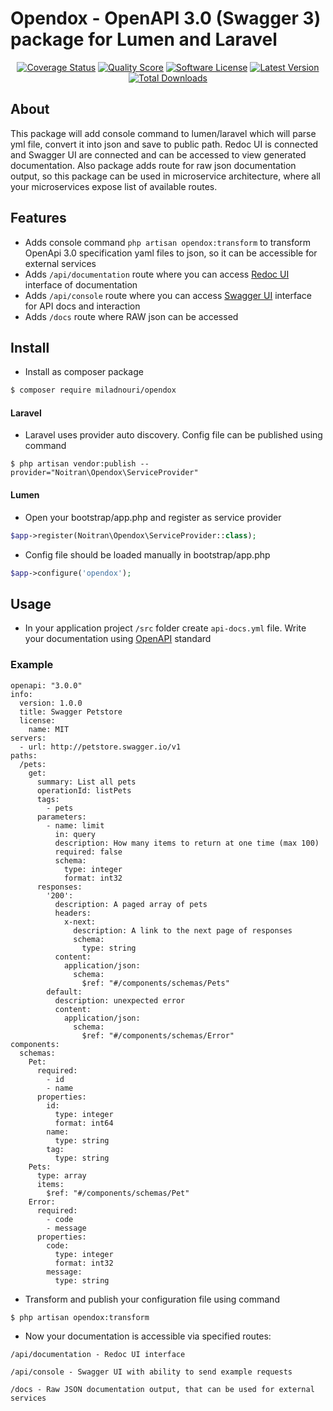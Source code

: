 Opendox - OpenAPI 3.0 (Swagger 3) package for Lumen and Laravel
====================

<p align="center">
<a href="https://scrutinizer-ci.com/g/noitran/opendox/code-structure"><img src="https://img.shields.io/scrutinizer/coverage/g/noitran/opendox.svg?style=flat-square" alt="Coverage Status"></img></a>
<a href="https://scrutinizer-ci.com/g/noitran/opendox"><img src="https://img.shields.io/scrutinizer/g/noitran/opendox.svg?style=flat-square" alt="Quality Score"></img></a>
<a href="LICENSE"><img src="https://img.shields.io/badge/license-MIT-brightgreen.svg?style=flat-square" alt="Software License"></img></a>
<a href="https://github.com/noitran/opendox/releases"><img src="https://img.shields.io/github/release/noitran/opendox.svg?style=flat-square" alt="Latest Version"></img></a>
<a href="https://packagist.org/packages/iocaste/opendox"><img src="https://img.shields.io/packagist/dt/iocaste/opendox.svg?style=flat-square" alt="Total Downloads"></img></a>
</p>

## About

This package will add console command to lumen/laravel which will parse yml file, convert it into json and save to public path.
Redoc UI is connected and Swagger UI are connected and can be accessed to view generated documentation.
Also package adds route for raw json documentation output, so this package can be used in microservice architecture, where all your microservices expose list of available routes.

## Features

* Adds console command `php artisan opendox:transform` to transform OpenApi 3.0 specification yaml files to json, so it can be accessible for external services
* Adds `/api/documentation` route where you can access <a href="https://github.com/Rebilly/ReDoc">Redoc UI</a> interface of documentation
* Adds `/api/console` route where you can access <a href="https://github.com/swagger-api/swagger-ui">Swagger UI</a> interface for API docs and interaction
* Adds `/docs` route where RAW json can be accessed

## Install

* Install as composer package

```bash
$ composer require miladnouri/opendox
```

#### Laravel

* Laravel uses provider auto discovery. Config file can be published using command

```
$ php artisan vendor:publish --provider="Noitran\Opendox\ServiceProvider"
```

#### Lumen

* Open your bootstrap/app.php and register as service provider

```php
$app->register(Noitran\Opendox\ServiceProvider::class);
```

* Config file should be loaded manually in bootstrap/app.php

```php
$app->configure('opendox');
```

## Usage

* In your application project `/src` folder create `api-docs.yml` file. Write your documentation using <a href="https://github.com/OAI/OpenAPI-Specification/blob/master/versions/3.0.0.md">OpenAPI</a> standard

### Example

```
openapi: "3.0.0"
info:
  version: 1.0.0
  title: Swagger Petstore
  license:
    name: MIT
servers:
  - url: http://petstore.swagger.io/v1
paths:
  /pets:
    get:
      summary: List all pets
      operationId: listPets
      tags:
        - pets
      parameters:
        - name: limit
          in: query
          description: How many items to return at one time (max 100)
          required: false
          schema:
            type: integer
            format: int32
      responses:
        '200':
          description: A paged array of pets
          headers:
            x-next:
              description: A link to the next page of responses
              schema:
                type: string
          content:
            application/json:
              schema:
                $ref: "#/components/schemas/Pets"
        default:
          description: unexpected error
          content:
            application/json:
              schema:
                $ref: "#/components/schemas/Error"
components:
  schemas:
    Pet:
      required:
        - id
        - name
      properties:
        id:
          type: integer
          format: int64
        name:
          type: string
        tag:
          type: string
    Pets:
      type: array
      items:
        $ref: "#/components/schemas/Pet"
    Error:
      required:
        - code
        - message
      properties:
        code:
          type: integer
          format: int32
        message:
          type: string
```

* Transform and publish your configuration file using command

```bash
$ php artisan opendox:transform
```

* Now your documentation is accessible via specified routes:

```
/api/documentation - Redoc UI interface

/api/console - Swagger UI with ability to send example requests

/docs - Raw JSON documentation output, that can be used for external services
```
